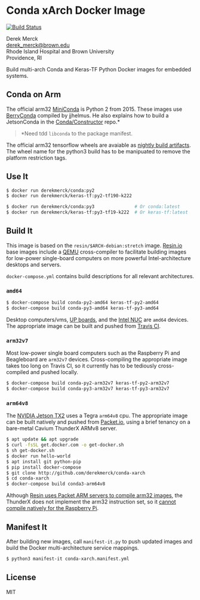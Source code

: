 Conda xArch Docker Image
==========================

[![Build Status](https://travis-ci.org/derekmerck/docker-conda-xarch.svg?branch=master)](https://travis-ci.org/derekmerck/docker-conda-xarch)

Derek Merck  
<derek_merck@brown.edu>  
Rhode Island Hospital and Brown University  
Providence, RI  

Build multi-arch Conda and Keras-TF Python Docker images for embedded systems.

Conda on Arm
-------------

The official arm32 [MiniConda][] is Python 2 from 2015.  These images use [BerryConda][] compiled by jjhelmus.  He also explains how to build a JetsonConda in the [Conda/Constructor][] repo.*

> \*Need tdd `libconda` to the package manifest.

[MiniConda]:  https://repo.continuum.io/miniconda/Miniconda-3.16.0-Linux-armv7l.sh
[BerryConda]: https://github.com/jjhelmus/berryconda
[Conda/Constructor]: https://github.com/conda/constructor

The official arm32 tensorflow wheels are avaiable as [nightly build artifacts][tfrpi].  The wheel name for the python3 build has to be manipuated to remove the platform restriction tags.

[tfrpi]: http://ci.tensorflow.org/view/Nightly/

Use It
----------------------

```bash
$ docker run derekmerck/conda:py2
$ docker run derekmerck/keras-tf:py2-tf190-k222

$ docker run derekmerck/conda:py3               # Or conda:latest
$ docker run derekmerck/keras-tf:py3-tf19-k222  # Or keras-tf:latest
```


Build It
--------------

This image is based on the `resin/$ARCH-debian:stretch` image.  [Resin.io][] base images include a [QEMU][] cross-compiler to facilitate building images for low-power single-board computers on more powerful Intel-architecture desktops and servers.

`docker-compose.yml` contains build descriptions for all relevant architectures.

[Resin.io]: http://resin.io
[QEMU]: https://www.qemu.org


### `amd64`

```bash
$ docker-compose build conda-py2-amd64 keras-tf-py2-amd64
$ docker-compose build conda-py3-amd64 keras-tf-py3-amd64
```

Desktop computers/vms, [UP boards][], and the [Intel NUC][] are `amd64` devices.  The appropriate image can be built and pushed from [Travis CI][].

[UP boards]: http://www.up-board.org/upcore/
[Intel NUC]: https://www.intel.com/content/www/us/en/products/boards-kits/nuc.html
[Travis CI]: https://travis-ci.org


### `arm32v7`

Most low-power single board computers such as the Raspberry Pi and Beagleboard are `arm32v7` devices.  Cross-compiling the appropriate image takes too long on Travis CI, so it currently has to be tediously cross-compiled and pushed locally.

```bash
$ docker-compose build conda-py2-arm32v7 keras-tf-py2-arm32v7
$ docker-compose build conda-py3-arm32v7 keras-tf-py3-arm32v7
```

[Raspberry Pi]: https://www.raspberrypi.org
[Beagleboard]: https://beagleboard.org


### `arm64v8`
 
The [NVIDIA Jetson TX2][] uses a Tegra `arm64v8` cpu.  The appropriate image can be built natively and pushed from [Packet.io][], using a brief tenancy on a bare-metal Cavium ThunderX ARMv8 server.

```bash
$ apt update && apt upgrade
$ curl -fsSL get.docker.com -o get-docker.sh
$ sh get-docker.sh 
$ docker run hello-world
$ apt install git python-pip
$ pip install docker-compose
$ git clone http://github.com/derekmerck/conda-xarch
$ cd conda-xarch
$ docker-compose build conda3-arm64v8
```

Although [Resin uses Packet ARM servers to compile arm32 images][resin-on-packet], the ThunderX does not implement the arm32 instruction set, so it [cannot compile natively for the Raspberry Pi][no-arm32].

[NVIDIA Jetson TX2]: https://developer.nvidia.com/embedded/buy/jetson-tx2
[Packet.io]: https://packet.io
[resin-on-packet]: https://resin.io/blog/docker-builds-on-arm-servers-youre-not-crazy-your-builds-really-are-5x-faster/
[no-arm32]: https://gitlab.com/gitlab-org/omnibus-gitlab/issues/2544


Manifest It
----------------

After building new images, call `manifest-it.py` to push updated images and build the Docker
multi-architecture service mappings.

```bash
$ python3 manifest-it conda-xarch.manifest.yml
```


License
-------

MIT
